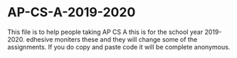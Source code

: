# AP-CS-A-2019-2020

This file is to help people taking AP CS A this is for the school year 2019-2020.
edhesive moniters these and they will change some of the assignments.
If you do copy and paste code it will be complete anonymous.
